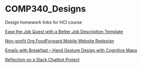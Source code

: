 # COMP340_Designs
Design homework links for HCI course 

[Ease the Job Quest with a Better Job Description Template](https://diii.home.blog/2018/12/02/ease-the-job-quest-with-a-better-job-description-template/)

[Non-profit Org FoodForward Mobile Website Redesign](https://diii.home.blog/2018/10/10/non-profit-org-foodforward-mobile-website-redesign/)

[Emails with Breakfast – Hand Gesture Design with Cognitive Maps](https://diii.home.blog/2018/11/12/emails-with-breakfast-hand-gesture-design-with-cognitive-maps/)

[Reflection on a Slack Chatbot Project](https://diii.home.blog/2018/10/30/reflection-on-a-slack-chatbot-project/)

